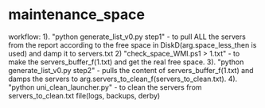 # maintenance_space
workflow:
1). "python generate_list_v0.py step1"	-	to pull ALL the servers from the report according to the free space in DiskD(arg.space_less_then is used) and damp it to servers.txt
2) "check_space_WMI.ps1 > 1.txt"	-	to make the servers_buffer_f(1.txt) and get the real free space.
3). "python generate_list_v0.py step2"	-	pulls the content of servers_buffer_f(1.txt) and damps the servers to arg.servers_to_clean_f(servers_to_clean.txt).
4). "python uni_clean_launcher.py" - to clean the servers from servers_to_clean.txt file(logs, backups, derby)
